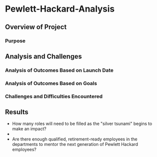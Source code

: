 # Pewlett-Hackard-Analysis

## Overview of Project

### Purpose

## Analysis and Challenges

### Analysis of Outcomes Based on Launch Date

### Analysis of Outcomes Based on Goals

### Challenges and Difficulties Encountered

## Results

- How many roles will need to be filled as the "silver tsunami" begins to make an impact?
- 
- Are there enough qualified, retirement-ready employees in the departments to mentor the next generation of Pewlett Hackard employees?
